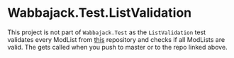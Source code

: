# Wabbajack.Test.ListValidation

This project is not part of `Wabbajack.Test` as the `ListValidation` test validates every ModList from [this](https://github.com/wabbajack-tools/mod-lists) repository and checks if all ModLists are valid.
The gets called when you push to master or to the repo linked above.
